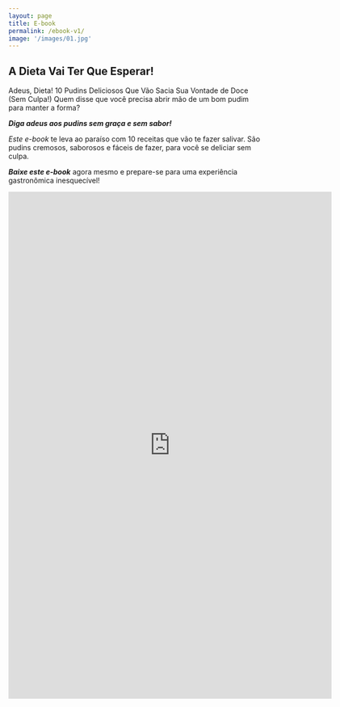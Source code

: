```yaml
---
layout: page
title: E-book
permalink: /ebook-v1/
image: '/images/01.jpg'
---
```


## A Dieta Vai Ter Que Esperar!

Adeus, Dieta! 10 Pudins Deliciosos Que Vão Sacia Sua Vontade de Doce (Sem Culpa!) Quem disse que você precisa abrir mão de um bom pudim para manter a forma?

_**Diga adeus aos pudins sem graça e sem sabor!**_

_Este e-book_  te leva ao paraíso com 10 receitas que vão te fazer salivar.
São pudins cremosos, saborosos e fáceis de fazer, para você se deliciar sem culpa.

_**Baixe este e-book**_  agora mesmo e prepare-se para uma experiência gastronômica inesquecível!
  <iframe src="https://docs.google.com/forms/d/e/1FAIpQLScUl8nWXHyxJCZw7gwoXQpp-SQqyH9fTsrOVwi09jEt2DZU7w/viewform?embedded=true" loading="lazy" width="640" height="1004" frameborder="0" marginheight="0" marginwidth="0">Carregando…</iframe>
